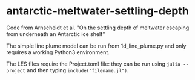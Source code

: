 # antarctic-meltwater-settling-depth
Code from Arnscheidt et al. "On the settling depth of meltwater escaping from underneath an Antarctic ice shelf"

The simple line plume model can be run from 1d_line_plume.py and only requires a working Python3 environment.

The LES files require the Project.toml file: they can be run using `julia --project` and then typing `include("filename.jl")`. 
